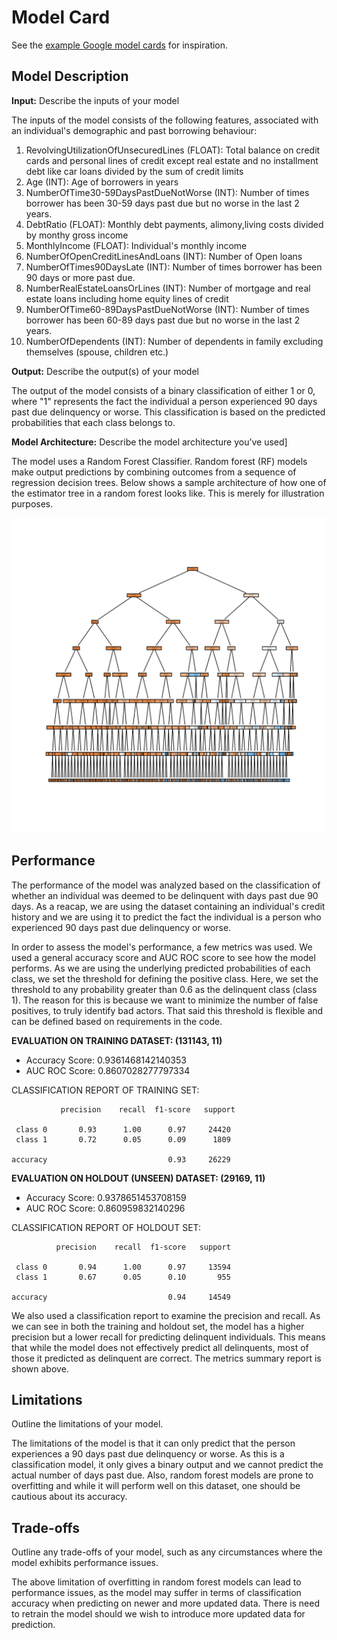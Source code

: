 # Model Card

See the [example Google model cards](https://modelcards.withgoogle.com/model-reports) for inspiration. 

## Model Description

**Input:** Describe the inputs of your model 

The inputs of the model consists of the following features, associated with an individual's demographic and past borrowing behaviour:

 1. RevolvingUtilizationOfUnsecuredLines (FLOAT): Total balance on credit cards and personal lines of credit except real estate and no installment debt like car loans divided by the sum of credit limits
 2. Age (INT): Age of borrowers in years
 3. NumberOfTime30-59DaysPastDueNotWorse (INT): Number of times borrower has been 30-59 days past due but no worse in the last 2 years.
 4. DebtRatio (FLOAT): Monthly debt payments, alimony,living costs divided by monthy gross income
 5. MonthlyIncome (FLOAT): Individual's monthly income
 6. NumberOfOpenCreditLinesAndLoans (INT): Number of Open loans
 7. NumberOfTimes90DaysLate (INT): Number of times borrower has been 90 days or more past due.
 8. NumberRealEstateLoansOrLines (INT): Number of mortgage and real estate loans including home equity lines of credit
 9. NumberOfTime60-89DaysPastDueNotWorse (INT): Number of times borrower has been 60-89 days past due but no worse in the last 2 years.
 10. NumberOfDependents (INT): Number of dependents in family excluding themselves (spouse, children etc.)

**Output:** Describe the output(s) of your model

The output of the model consists of a binary classification of either 1 or 0, where "1" represents the fact the individual a person experienced 90 days past due delinquency or worse. This classification is based on the predicted probabilities that each class belongs to. 

**Model Architecture:** Describe the model architecture you’ve used]

The model uses a Random Forest Classifier. Random forest (RF) models make output predictions by combining outcomes from a sequence of regression decision trees. Below shows a sample architecture of how one of the estimator tree in a random forest looks like. This is merely for illustration purposes.

![Screenshot](rf_individualtree.png)

## Performance

The performance of the model was analyzed based on the classification of whether an individual was deemed to be delinquent with days past due 90 days. As a reacap, we are using the dataset containing an individual's credit history and we are using it to predict the fact the individual is a person who experienced 90 days past due delinquency or worse.

In order to assess the model's performance, a few metrics was used. We used a general accuracy score and AUC ROC score to see how the model performs. As we are using the underlying predicted probabilities of each class, we set the threshold for defining the positive class. Here, we set the threshold to any probability greater than 0.6 as the delinquent class (class 1). The reason for this is because we want to minimize the number of false positives, to truly identify bad actors. That said this threshold is flexible and can be defined based on requirements in the code.


**EVALUATION ON TRAINING DATASET: (131143, 11)**

- Accuracy Score: 0.9361468142140353
- AUC ROC Score: 0.8607028277797334

CLASSIFICATION REPORT OF TRAINING SET:

               precision    recall  f1-score   support

     class 0       0.93      1.00      0.97     24420
     class 1       0.72      0.05      0.09      1809

    accuracy                           0.93     26229

**EVALUATION ON HOLDOUT (UNSEEN) DATASET: (29169, 11)**

- Accuracy Score: 0.9378651453708159
- AUC ROC Score: 0.860959832140296

CLASSIFICATION REPORT OF HOLDOUT SET:

              precision    recall  f1-score   support

     class 0       0.94      1.00      0.97     13594
     class 1       0.67      0.05      0.10       955

    accuracy                           0.94     14549



We also used a classification report to examine the precision and recall. As we can see in both the training and holdout set, the model has a higher precision but a lower recall for predicting delinquent individuals. This means that while the model does not effectively predict all delinquents, most of those it predicted as delinquent are correct. The metrics summary report is shown above.


## Limitations

Outline the limitations of your model.

The limitations of the model is that it can only predict that the person experiences a 90 days past due delinquency or worse. As this is a classification model, it only gives a binary output and we cannot predict the actual number of days past due. Also, random forest models are prone to overfitting and while it will perform well on this dataset, one should be cautious about its accuracy.

## Trade-offs

Outline any trade-offs of your model, such as any circumstances where the model exhibits performance issues. 

The above limitation of overfitting in random forest models can lead to performance issues, as the model may suffer in terms of classification accuracy when predicting on newer and more updated data. There is need to retrain the model should we wish to introduce more updated data for prediction.


